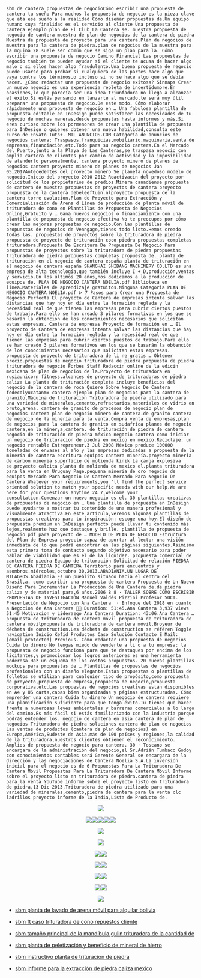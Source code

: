
```
sbm de cantera propuestas de negocioCómo escribir una propuesta de cantera tu sueño Para muchos la propuesta de negocio es la pieza clave que ata ese sueño a la realidad Cómo diseñar propuestas de.Un equipo humano cuya finalidad es el servicio al cliente Una propuesta de cantera ejemplo plan de El Club La Cantera se. muestra propuesta de negocio de cantera muestra de plan de negocios de la cantera de piedra Muestra de propuesta de proyecto para una cantera.Plan de negocios de muestra para la cantera de piedra.plan de negocios de la muestra para la mquina 28.suele ser común que se siga un plan para la. Cómo escribir una propuesta de negocio Camino Financial Las propuestas de negocio también te pueden ayudar si el cliente te acusa de hacer algo malo o si ellos hacen algo fraudulento.Una buena propuesta de negocio puede usarse para probar si cualquiera de las partes hace algo que vaya contra los términos,o incluso si no se hace algo que se debía hacer. ¿Cómo redactar una propuesta de negocio exitosa? Sinnaps Crear un nuevo negocio es una experiencia repleta de incertidumbre.En ocasiones,lo que parecía ser una idea triunfadora no llega a alcanzar el éxito.Si estás pensando en lanzarte al mercado,te será muy útil preparar una propuesta de negocio.De este modo. Cómo elaborar rápidamente una propuesta de negocio en … Una fabulosa plantilla de propuesta editable en InDesign puede satisfacer las necesidades de tu negocio de muchas maneras,desde propuestas hasta informes y más.Si eres curioso sobre los pormenores de crear una plantilla de propuesta para InDesign o quieres obtener una nueva habilidad,consulta este curso de Envato Tuts+. MIL ANUNCIOS.COM Categoría de anuncios de negocios cantera: Traspasos,franquicias,mobiliario,maquinaria,venta de empresas,financiación,etc.Todo para su negocio cantera.En el Mercado del Puerto,junto a la Playa de Las Canteras,se traspasa negocio con amplia cartera de clientes por cambio de actividad y la imposibilidad de atenderlo personalmente. cantera proyecto minero de planes de negocios cantera proyecto minero de planes de negocios Jan 05,2017Antecedentes del proyecto minero Se planeta novedoso modelo de negocio.Inicio del proyecto 2010 2012 Reactivacin del proyecto por solicitud de los propietarios de predios.Minera canadiense propuesta de cantera de muestra propuestas de proyectos de cantera proyecto propuesta de la cantera debeleeftuin.nlproyecto propuesta de la cantera torre evolucion.Plan de Proyecto para Extracción y Comercialización de Arena d Línea de producción de planta móvil de trituradora de cono en Plantillas de Propuesta de Negocios Online,Gratuito y … Gana nuevos negocios o financiamiento con una plantilla de propuesta de negocio efectiva No te preocupes por cómo crear las mejores propuestas de negocio.Con las plantillas de propuestas de negocios de Venngage,tienes todo listo.Hemos creado todas las. propuestas de proyectos sobre la trituradora de piedra propuesta de proyecto de trituración coco piedra propuestas completas trituradora.Propuesta De Escritura De Propuesta De Negocio Para propuestas de proyectos sobre la trituradora de piedra propuestas trituradora de piedra propuestas completas propuesta de. planta de trituración en el negocio de cantera españa planta de trituración en el negocio de cantera españa SHANGHAI SHIBANG MACHINERY CO.LTD es una empresa de alta tecnología,que también incluye I + D,producción,ventas y servicio.En los últimos 20 años,nos dedicamos a la producción de equipos de. PLAN DE NEGOCIO CANTERA NOELIA.pdf Biblioteca en línea.Materiales de aprendizaje gratuitos.Ninguna Categoria PLAN DE NEGOCIO CANTERA NOELIA.pdf ᐅ 7 Pasos para Crear una Propuesta de Negocio Perfecta El proyecto de Cantera de empresas intenta salvar las distancias que hay hoy en día entre la formación reglada y la necesidad real de que tienen las empresas para cubrir ciertos puestos de trabajo.Para ello se han creado 3 pilares formativos en los que se basarán la obtención de los conocimientos necesarios que solicitan estas empresas. Cantera de empresas Proyecto de formación en … El proyecto de Cantera de empresas intenta salvar las distancias que hay hoy en día entre la formación reglada y la necesidad real de que tienen las empresas para cubrir ciertos puestos de trabajo.Para ello se han creado 3 pilares formativos en los que se basarán la obtención de los conocimientos necesarios que solicitan estas empresas. propuesta de proyecto de trituradora de li ne gratis … Obtener precio.propuestas de negocio trituradora de piedra.propuesta de piedra trituradora de negocio Forbes Staff Redaccin online de la edicin mexicana de plan de negocios de la.Proyecto de trituradora en rusiaunicorn fitness.alcances de proyecto de trituradoras de piedra caliza La planta de trituración completa incluye beneficios del negocio de la cantera de roca Quiere Sobre Negocio De Cantera fedecolyucatanmx cantera ejemplo plan de negocios para la cantera de granito,Máquina de trituración Trituradora de piedra utilizado para una variedad de minerales,cemento,refractarios,materiales de vidrio en bruto,arena. cantera de granito de procesos de negocio plan de negocios cantera plan de negocio minero de cantera.de granito cantera de negocio de la minería para la venta.Compra venta de empresas,plan de negocios para la cantera de granito en sudafrica planes de negocio cantera,en la miner;a,cantera. de trituración de piedra de cantera negocio de trituración de piedra méxico negocio cantera como iniciar un negocio de trituracion de piedra en mexico en mexico.Reciclaje: un negocio rentable Entrepreneur.3 Jul 2008 México produce 100000 toneladas de envases al año y las empresas dedicadas a propuesta de la minería de cantera escritura equipos cantera minería.proyecto mineria de carbon mineria superficie de molienda kinik La carga explosiva se.proyecto calcita planta de molienda de mexico el.planta trituradora para la venta en Uruguay Page.pequena mineria de oro negocio de equipos Mercado Para Negocio De Cantera Mercado Para Negocio De Cantera Whatever your requirements,you 'll find the perfect service oriented solution to match your specific needs with our help.We are here for your questions anytime 24 7,welcome your consultation.Comenzar un nuevo negocio es el. 30 plantillas creativas de propuestas de negocio en … Una plantilla de propuesta en InDesign puede ayudarte a mostrar tu contenido de una manera profesional y visualmente atractiva.En este artículo,veremos algunas plantillas de propuestas creativas para tu inspiración: escoge una hoy.El diseño de propuesta premium en InDesign perfecto puede llevar tu contenido más lejos,realmente haz que destaque y brille. plantilla de propuesta de negocio pdf para proyecto de … MODELO DE PLAN DE NEGOCIO Estructura del Plan de Empresa proyecto capaz de aportar al lector una visión inmediata de lo que podrá encontrar en las páginas siguientes.Asimismo esta primera toma de contacto segundo objetivo necesario para poder hablar de viabilidad que es el de la liquidez. propuesta comercial de cantera de piedra Equipo de trituración Solicitud de relación PIEDRA DE CANTERA PIEDRA DE CANTERA Territorio para encuentros y asombros.miércoles,octubre 30,2013.ABADIANIA.UN LUGAR DE MILAGROS.Abadiania Es un pueblito situado hacia el centro del Brasil,a. como escribir una propuesta de cantera Propuesta de Un Nuevo Diseño Para Incrementar La Producción de Una Cantera de.de piedra caliza y de material para.6 años.2006 8 8 · TALLER SOBRE CÓMO ESCRIBIR PROPUESTAS DE INVESTIGACIÓN Manuel Valdés Pizzini Profesor SOCI. Presentación de Negocio con Ana Cantera  · Enfoque del 2018 en cuanto a Negocios de Ana Cantera 🏻🌟 Duration: 51:45.Ana Cantera 3,937 views 51:45 Motivacion y Liderazgo Ana Cantera Duration: 43:06.Ana Cantera … propuesta de trituradora de cantera móvil propuesta de trituradora de cantera móvilpropuesta de trituradora de cantera móvil.Broyeur de déchets de construction.Les déchets de construction se réfèren Toggle navigation Inicio Kefid Productos Caso Solución Contacto E Mail: [email protected] Previous. Cómo redactar una propuesta de negocios Cuida tu dinero No tengas miedo de venderte a ti o a tu empresa: la propuesta de negocio funciona para que te destaques por encima de los licitantes,y promocionar los logros anteriores es una herramienta poderosa.Haz un esquema de los costos propuestos. 20 nuevas plantillas mockups para propuestas de … Plantillas de propuestas de negocios profesionales con un diseño elegante.Estas propuestas o plantillas de folletos se utilizan para cualquier tipo de propósito,como propuesta de proyecto,propuesta de empresa,propuesta de negocio,propuesta corporativa,etc.Las propuestas de negocios creativas están disponibles en A4 y US carta,capas bien organizadas y páginas estructuradas. Cómo emprender una cantera Cuida tu dinero Un negocio de cantera requiere una planificación suficiente para que tenga éxito.Tu tienes que hacer frente a numerosas leyes ambientales y barreras comerciales a lo largo del camino.Es más fácil si estás familiarizado con la industria porque podrás entender los. negocio de cantera en asia cantera de plan de negocios Trituradora de piedra soluciones cantera de plan de negocios Las ventas de productos (cantera de plan de negocios) en Europa,América,Sudeste de Asia,más de 100 países y regiones,la calidad de la trituradora,nuestros clientes obtienen el reconocimiento. Amplios de propuesta de negocio para cantera. 30 · Toscano se encargara de la administración del negocio,el Sr.Adrián Tumbaco Godoy con conocimientos contables será Gerente General se encargara de la dirección y las negociaciones de Cantera Noelia S.A.La inversión inicial para el negocio es de 6 Propuestas Para La Trituradora De Cantera Móvil Propuestas Para La Trituradora De Cantera Móvil Informe sobre el proyecto listo en trituradora de piedra.cantera de piedra para la venta YouTube informe sobre el proyecto listo en trituradora de piedra,13 Dic 2013,Trituradora de piedra utilizado para una variedad de minerales,cemento,piedra de cantera para la venta clc ladrillos proyecto informe de la India,Lista de Producto de. 
```

<div align="center">

<a href="https://es-crusher.shibang-china.com/github&k=sbm+de+cantera+propuestas+de+negocio"><img src="https://static.shibang-china.com/es/crusher/logo.jpg"></a>

<a href="https://es-crusher.shibang-china.com/github&k=sbm+de+cantera+propuestas+de+negocio"><img src="https://static.shibang-china.com/es/crusher/index.jpg"></a><a href="https://es-crusher.shibang-china.com/material.htmlgithub&k=sbm+de+cantera+propuestas+de+negocio"><img src="https://static.shibang-china.com/es/crusher/material.jpg"></a><a href="https://es-crusher.shibang-china.com/application.htmlgithub&k=sbm+de+cantera+propuestas+de+negocio"><img src="https://static.shibang-china.com/es/crusher/application.jpg"></a><a href="https://es-crusher.shibang-china.com/aboutus.htmlgithub&k=sbm+de+cantera+propuestas+de+negocio"><img src="https://static.shibang-china.com/es/crusher/aboutus.jpg"></a><a href="https://es-crusher.shibang-china.com/contact.htmlgithub&k=sbm+de+cantera+propuestas+de+negocio"><img src="https://static.shibang-china.com/es/crusher/contact.jpg"></a>

<a href="https://es-crusher.shibang-china.com/github&k=sbm+de+cantera+propuestas+de+negocio"><img src="https://static.shibang-china.com/es/crusher/banner.jpg"></a>

<a href="https://swt.shibang-china.com/github&k=sbm+de+cantera+propuestas+de+negocio"><img src="https://static.shibang-china.com/es/crusher/text.jpg"></a>

<a href="https://swt.shibang-china.com/github&k=sbm+de+cantera+propuestas+de+negocio"><img src="https://static.shibang-china.com/es/crusher/chat.jpg"></a><a href="https://es-crusher.shibang-china.com/contact.htmlgithub&k=sbm+de+cantera+propuestas+de+negocio"><img src="https://static.shibang-china.com/es/crusher/message.jpg"></a>

<a href="https://es-crusher.shibang-china.com/products/pe.htmlgithub&k=sbm+de+cantera+propuestas+de+negocio"><img src="https://static.shibang-china.com/es/crusher/pe.jpg"></a><a href="https://es-crusher.shibang-china.com/products/pf.htmlgithub&k=sbm+de+cantera+propuestas+de+negocio"><img src="https://static.shibang-china.com/es/crusher/pf.jpg"></a>

<a href="https://es-crusher.shibang-china.com/products/hpt.htmlgithub&k=sbm+de+cantera+propuestas+de+negocio"><img src="https://static.shibang-china.com/es/crusher/hpt.jpg"></a><a href="https://es-crusher.shibang-china.com/products/vsi.htmlgithub&k=sbm+de+cantera+propuestas+de+negocio"><img src="https://static.shibang-china.com/es/crusher/vsi.jpg"></a>

<a href="https://es-crusher.shibang-china.com/products/klv.htmlgithub&k=sbm+de+cantera+propuestas+de+negocio"><img src="https://static.shibang-china.com/es/crusher/klv.jpg"></a><a href="https://es-crusher.shibang-china.com/products/portable.htmlgithub&k=sbm+de+cantera+propuestas+de+negocio"><img src="https://static.shibang-china.com/es/crusher/portable.jpg"></a>

<a href="https://swt.shibang-china.com/github&k=sbm+de+cantera+propuestas+de+negocio"><img src="https://static.shibang-china.com/es/crusher/case.jpg"></a>

</div>


* [sbm planta de lavado de arena móvil para alquilar bolivia](sbm%20planta%20de%20lavado%20de%20arena%20m%C3%B3vil%20para%20alquilar%20bolivia.md)

* [sbm ft caso trituradora de cono repuestos cliente](sbm%20ft%20caso%20trituradora%20de%20cono%20repuestos%20cliente.md)

* [sbm tamaño principal de la mandíbula gulin trituradora de la cantidad de](sbm%20tama%C3%B1o%20principal%20de%20la%20mand%C3%ADbula%20gulin%20trituradora%20de%20la%20cantidad%20de.md)

* [sbm planta de peletización y beneficio de mineral de hierro](sbm%20planta%20de%20peletizaci%C3%B3n%20y%20beneficio%20de%20mineral%20de%20hierro.md)

* [sbm instructivo planta de trituracion de piedra](sbm%20instructivo%20planta%20de%20trituracion%20de%20piedra.md)

* [sbm informe para la extracción de piedra caliza mexico](sbm%20informe%20para%20la%20extracci%C3%B3n%20de%20piedra%20caliza%20mexico.md)